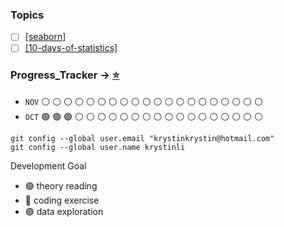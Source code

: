 ### Topics
- [ ] [[seaborn]](https://seaborn.pydata.org/tutorial.html)
- [ ] [[10-days-of-statistics]](https://www.hackerrank.com/domains/tutorials/10-days-of-statistics)

### Progress_Tracker -> [:star:](https://github.com/krystinli/Inner_Space)
- `NOV` :white_circle: :white_circle: :white_circle: :white_circle: :white_circle: :white_circle: :white_circle: :white_circle: :white_circle: :white_circle: :white_circle: :white_circle: :white_circle: :white_circle: :white_circle: :white_circle: :white_circle: :white_circle: :white_circle: :white_circle:  
- `OCT` :green_circle: :green_circle: :green_circle: :white_circle: :white_circle: :white_circle: :white_circle: :white_circle: :white_circle: :white_circle: :white_circle: :white_circle: :white_circle: :white_circle: :white_circle: :white_circle: :white_circle: :white_circle: :white_circle: :white_circle: 

```
git config --global user.email "krystinkrystin@hotmail.com"
git config --global user.name krystinli
```

Development Goal
- :green_circle: theory reading
- :large_blue_circle: coding exercise
- :purple_circle: data exploration 





